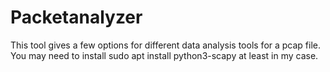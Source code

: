 # Packetanalyzer
This tool gives a few options for different data analysis tools for a pcap file.
You may need to install sudo apt install python3-scapy at least in my case.

